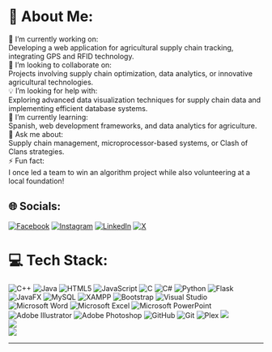 # 💫 About Me:
🔭 I’m currently working on:<br>Developing a web application for agricultural supply chain tracking, integrating GPS and RFID technology.<br>🤝 I’m looking to collaborate on:<br>Projects involving supply chain optimization, data analytics, or innovative agricultural technologies.<br>💡 I’m looking for help with:<br>Exploring advanced data visualization techniques for supply chain data and implementing efficient database systems.<br>🌱 I’m currently learning:<br>Spanish, web development frameworks, and data analytics for agriculture.<br>💬 Ask me about:<br>Supply chain management, microprocessor-based systems, or Clash of Clans strategies.<br>⚡ Fun fact:<br>I once led a team to win an algorithm project while also volunteering at a local foundation!


## 🌐 Socials:
[![Facebook](https://img.shields.io/badge/Facebook-%231877F2.svg?logo=Facebook&logoColor=white)](https://facebook.com/ihriyasat) [![Instagram](https://img.shields.io/badge/Instagram-%23E4405F.svg?logo=Instagram&logoColor=white)](https://instagram.com/iriyasat) [![LinkedIn](https://img.shields.io/badge/LinkedIn-%230077B5.svg?logo=linkedin&logoColor=white)](https://linkedin.com/in/ihriyasat) [![X](https://img.shields.io/badge/X-black.svg?logo=X&logoColor=white)](https://x.com/ihriyasat) 

# 💻 Tech Stack:
![C++](https://img.shields.io/badge/c++-%2300599C.svg?style=for-the-badge&logo=c%2B%2B&logoColor=white) 
![Java](https://img.shields.io/badge/java-%23ED8B00.svg?style=for-the-badge&logo=openjdk&logoColor=white) 
![HTML5](https://img.shields.io/badge/html5-%23E34F26.svg?style=for-the-badge&logo=html5&logoColor=white) 
![JavaScript](https://img.shields.io/badge/javascript-%23323330.svg?style=for-the-badge&logo=javascript&logoColor=%23F7DF1E) 
![C](https://img.shields.io/badge/c-%2300599C.svg?style=for-the-badge&logo=c&logoColor=white) 
![C#](https://img.shields.io/badge/c%23-%23239120.svg?style=for-the-badge&logo=csharp&logoColor=white) 
![Python](https://img.shields.io/badge/python-3670A0?style=for-the-badge&logo=python&logoColor=ffdd54) 
![Flask](https://img.shields.io/badge/flask-%23000.svg?style=for-the-badge&logo=flask&logoColor=white) 
![JavaFX](https://img.shields.io/badge/javafx-%23FF0000.svg?style=for-the-badge&logo=javafx&logoColor=white) 
![MySQL](https://img.shields.io/badge/mysql-4479A1.svg?style=for-the-badge&logo=mysql&logoColor=white) 
![XAMPP](https://img.shields.io/badge/xampp-%23FB7A24.svg?style=for-the-badge&logo=xampp&logoColor=white) 
![Bootstrap](https://img.shields.io/badge/bootstrap-%23563D7C.svg?style=for-the-badge&logo=bootstrap&logoColor=white) 
![Visual Studio](https://img.shields.io/badge/visual%20studio-%235C2D91.svg?style=for-the-badge&logo=visual%20studio&logoColor=white) 
![Microsoft Word](https://img.shields.io/badge/microsoft%20word-%231575F9.svg?style=for-the-badge&logo=microsoft-word&logoColor=white) 
![Microsoft Excel](https://img.shields.io/badge/microsoft%20excel-%23217346.svg?style=for-the-badge&logo=microsoft-excel&logoColor=white) 
![Microsoft PowerPoint](https://img.shields.io/badge/microsoft%20powerpoint-%23B7472A.svg?style=for-the-badge&logo=microsoft-powerpoint&logoColor=white) 
![Adobe Illustrator](https://img.shields.io/badge/adobe%20illustrator-%23FF9A00.svg?style=for-the-badge&logo=adobe%20illustrator&logoColor=white) 
![Adobe Photoshop](https://img.shields.io/badge/adobe%20photoshop-%2331A8FF.svg?style=for-the-badge&logo=adobe%20photoshop&logoColor=white) 
![GitHub](https://img.shields.io/badge/github-%23121011.svg?style=for-the-badge&logo=github&logoColor=white) 
![Git](https://img.shields.io/badge/git-%23F05033.svg?style=for-the-badge&logo=git&logoColor=white) 
![Plex](https://img.shields.io/badge/plex-%23E5A00D.svg?style=for-the-badge&logo=plex&logoColor=white)
![](https://github-readme-stats.vercel.app/api?username=iriyasat&theme=dark&hide_border=false&include_all_commits=false&count_private=false)<br/>
![](https://github-readme-streak-stats.herokuapp.com/?user=iriyasat&theme=dark&hide_border=false)<br/>
![](https://github-readme-stats.vercel.app/api/top-langs/?username=iriyasat&theme=dark&hide_border=false&include_all_commits=false&count_private=false&layout=compact)

---
